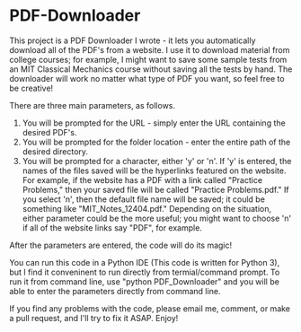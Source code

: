# PDF-Downloader
This project is a PDF Downloader I wrote - it lets you automatically download all of the PDF's from a website. I use it to download material from college courses; for example, I might want to save some sample tests from an MIT Classical Mechanics course without saving all the tests by hand. The downloader will work no matter what type of PDF you want, so feel free to be creative!

There are three main parameters, as follows.

1. You will be prompted for the URL - simply enter the URL containing the desired PDF's.
2. You will be prompted for the folder location - enter the entire path of the desired directory.
3. You will be prompted for a character, either 'y' or 'n'. If 'y' is entered, the names of the files saved will be the hyperlinks featured on the website. For example, if the website has a PDF with a link called "Practice Problems," then your saved file will be called "Practice Problems.pdf." If you select 'n', then the default file name will be saved; it could be something like "MIT_Notes_12404.pdf." Depending on the situation, either parameter could be the more useful; you might want to choose 'n' if all of the website links say "PDF", for example.

After the parameters are entered, the code will do its magic!

You can run this code in a Python IDE (This code is written for Python 3), but I find it conveninent to run directly from termial/command prompt. To run it from command line, use "python PDF_Downloader" and you will be able to enter the parameters directly from command line.

If you find any problems with the code, please email me, comment, or make a pull request, and I'll try to fix it ASAP. Enjoy!
